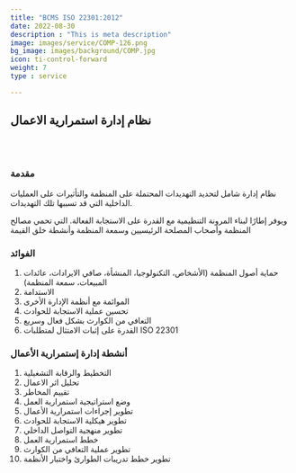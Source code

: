 ```yaml
---
title: "BCMS ISO 22301:2012"
date: 2022-08-30
description : "This is meta description"
image: images/service/COMP-126.png
bg_image: images/background/COMP.jpg
icon: ti-control-forward
weight: 7
type : service

---
```


## نظام إدارة استمرارية الاعمال

<pre>


</pre>

### مقدمة
نظام إدارة شامل لتحديد التهديدات المحتملة على المنظمة والتأثيرات على العمليات الداخلية التي قد تسببها تلك التهديدات.

ويوفر إطارًا لبناء المرونة التنظيمية مع القدرة على الاستجابة الفعالة. التي تحمي مصالح المنظمة وأصحاب المصلحة الرئيسيين وسمعة المنظمة وأنشطة خلق القيمة

### الفوائد
1. حماية أصول المنظمة (الأشخاص، التكنولوجيا، المنشأة، صافي الايرادات، عائدات المبيعات،  سمعة المنظمة)
2. الاستدامة
3. الموائمة مع أنظمة الإدارة الأخرى
4. تحسين عملية الاستجابة للحوادث 
5. التعافي من الكوارث بشكل فعال وسريع
6. القدرة على إثبات الامتثال لمتطلبات ISO 22301

### أنشطة إدارة إستمرارية الأعمال 
1. التخطيط والرقابة التشغيلية
2. تحليل اثر الاعمال
3. تقييم المخاطر
4. وضع استراتيجية استمرارية العمل
5. تطوير إجراءات استمرارية الأعمال
6. تطوير هيكلية الاستجابة للحوادث
7. تطوير منهجية التواصل الداخلي
8. خطط استمرارية العمل
9. تطوير عملية التعافي من الكوارث
10. تطوير خطط تدريبات الطوارئ واختبار الأنظمة

